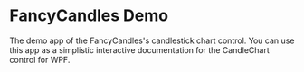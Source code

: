 ﻿# FancyCandles Demo

The demo app of the FancyCandles's candlestick chart control. You can use this app as a simplistic interactive documentation for the CandleChart control for WPF.

